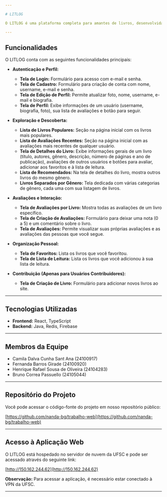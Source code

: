 ```yaml
---

# LITLOG

O LITLOG é uma plataforma completa para amantes de livros, desenvolvida para facilitar a descoberta, avaliação e organização de suas leituras. Nosso projeto oferece uma experiência interativa onde usuários podem explorar um vasto catálogo de livros, compartilhar suas opiniões através de avaliações, e acompanhar as atividades literárias de amigos.

---
```


## Funcionalidades

O LITLOG conta com as seguintes funcionalidades principais:

* **Autenticação e Perfil:**
    * **Tela de Login:** Formulário para acesso com e-mail e senha.
    * **Tela de Cadastro:** Formulário para criação de conta com nome, username, e-mail e senha.
    * **Tela de Edição de Perfil:** Permite atualizar foto, nome, username, e-mail e biografia.
    * **Tela de Perfil:** Exibe informações de um usuário (username, biografia, foto), sua lista de avaliações e botão para seguir.

* **Exploração e Descoberta:**
    * **Lista de Livros Populares:** Seção na página inicial com os livros mais populares.
    * **Lista de Avaliações Recentes:** Seção na página inicial com as avaliações mais recentes de qualquer usuário.
    * **Tela de Detalhes do Livro:** Exibe informações gerais de um livro (título, autores, gênero, descrição, número de páginas e ano de publicação), avaliações de outros usuários e botões para avaliar, adicionar aos favoritos e à lista de leitura.
    * **Lista de Recomendados:** Na tela de detalhes do livro, mostra outros livros do mesmo gênero.
    * **Livros Separados por Gênero:** Tela dedicada com várias categorias de gênero, cada uma com sua listagem de livros.

* **Avaliações e Interação:**
    * **Tela de Avaliações por Livro:** Mostra todas as avaliações de um livro específico.
    * **Tela de Criação de Avaliações:** Formulário para deixar uma nota (0 a 5) e um comentário sobre o livro.
    * **Tela de Avaliações:** Permite visualizar suas próprias avaliações e as avaliações das pessoas que você segue.

* **Organização Pessoal:**
    * **Tela de Favoritos:** Lista os livros que você favoritou.
    * **Tela de Lista de Leitura:** Lista os livros que você adicionou à sua lista de leitura.

* **Contribuição (Apenas para Usuários Contribuidores):**
    * **Tela de Criação de Livro:** Formulário para adicionar novos livros ao site.

---

## Tecnologias Utilizadas

* **Frontend:** React, TypeScript
* **Backend:** Java, Redis, Firebase

---

## Membros da Equipe

* Camila Dalva Cunha Sant Ana (24100917)
* Fernanda Barros Girade (24100920)
* Henrique Rafael Sousa de Oliveira (24104283)
* Bruno Correa Passuello (24105044)

---

## Repositório do Projeto

Você pode acessar o código-fonte do projeto em nosso repositório público:

[https://github.com/nanda-bg/trabalho-web](https://github.com/nanda-bg/trabalho-web)

---

## Acesso à Aplicação Web

O LITLOG está hospedado no servidor de nuvem da UFSC e pode ser acessado através do seguinte link:

[http://150.162.244.62](http://150.162.244.62)

**Observação:** Para acessar a aplicação, é necessário estar conectado à VPN da UFSC.

---

